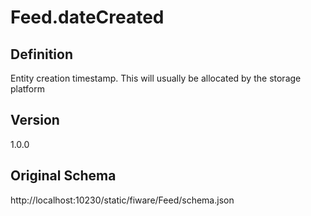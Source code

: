 # Feed.dateCreated

## Definition
Entity creation timestamp. This will usually be allocated by the storage platform

## Version
1.0.0

## Original Schema
http://localhost:10230/static/fiware/Feed/schema.json
